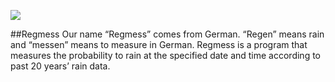 <a href="https://hizliresim.com/nnfqois"><img src="https://i.hizliresim.com/nnfqois.jpg"></a>

##Regmess
Our name “Regmess” comes from German. “Regen” means rain and “messen” means to measure in German. Regmess is a program that measures the probability to rain at the specified date and time according to past 20 years’ rain data.
